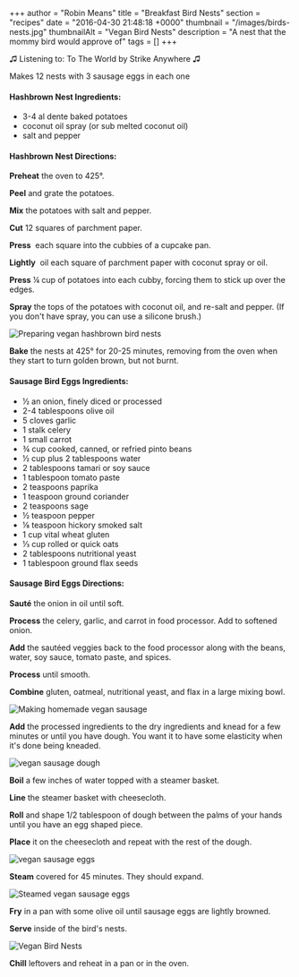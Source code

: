 +++
author = "Robin Means"
title = "Breakfast Bird Nests"
section = "recipes"
date = "2016-04-30 21:48:18 +0000"
thumbnail = "/images/birds-nests.jpg"
thumbnailAlt = "Vegan Bird Nests"
description = "A nest that the mommy bird would approve of"
tags = []
+++

♫&nbsp;Listening to: To The World by Strike Anywhere ♫

Makes 12 nests with 3 sausage eggs in each one



#### Hashbrown Nest Ingredients:

- 3-4 al dente baked potatoes
- coconut oil spray (or sub melted coconut oil)
- salt and pepper



#### Hashbrown Nest Directions:

**Preheat** the oven to 425°.

**Peel** and grate the potatoes.

**Mix** the potatoes with salt and pepper.

**Cut** 12 squares of parchment paper.

**Press** &nbsp;each square into the cubbies of a cupcake pan.

**Lightly** &nbsp;oil each square of parchment paper with coconut spray or oil.

**Press** ¼ cup of potatoes into each cubby, forcing them to stick up over the edges.

**Spray** the tops of the potatoes with coconut oil, and re-salt and pepper. (If you don't have spray, you can use a silicone brush.)

![Preparing vegan hashbrown bird nests](/images/oiling-nests.jpg)

**Bake** the nests at 425° for 20-25 minutes, removing from the oven when they start to turn golden brown, but not burnt.



#### Sausage Bird Eggs Ingredients:

- ½ an onion, finely diced or processed
- 2-4 tablespoons olive oil
- 5 cloves garlic
- 1 stalk celery
- 1 small carrot
- ¾ cup cooked, canned, or refried pinto beans
- ½ cup plus 2 tablespoons water
- 2 tablespoons tamari or soy sauce
- 1 tablespoon tomato paste
- 2 teaspoons paprika
- 1 teaspoon ground coriander
- 2 teaspoons sage
- ½ teaspoon pepper
- ⅛ teaspoon hickory smoked salt
- 1 cup vital wheat gluten
- ⅓ cup rolled or quick oats
- 2 tablespoons nutritional yeast
- 1 tablespoon ground flax seeds



#### Sausage Bird Eggs Directions:

**Sauté** the onion in oil until soft.

**Process** the celery, garlic, and carrot in food processor. Add to softened onion.

**Add** the sautéed veggies back to the food processor along with the beans, water, soy sauce, tomato paste, and spices.

**Process** until smooth.

**Combine** gluten, oatmeal, nutritional yeast, and flax in a large mixing bowl.

![Making homemade vegan sausage](/images/sausage-ingredients.jpg)

**Add** the processed ingredients to the dry ingredients and knead for a few minutes or until you have dough. You want it to have some elasticity when it's done being kneaded.

![vegan sausage dough](/images/dough.jpg)

**Boil** a few inches of water topped with a steamer basket.

**Line** the steamer basket with cheesecloth.

**Roll** and shape 1/2 tablespoon of dough between the palms of your hands until you have an egg shaped piece.

**Place** it on the cheesecloth and repeat with the rest of the dough.

![vegan sausage eggs](/images/eggs-before-steaming.jpg)

**Steam** covered for 45 minutes. They should expand.

![Steamed vegan sausage eggs](/images/eggs-after-steaming.jpg)

**Fry** in a pan with some olive oil until sausage eggs are lightly browned.

**Serve** inside of the bird's nests.

![Vegan Bird Nests](/images/birds-nests.jpg)

**Chill** leftovers and reheat in a pan or in the oven.

